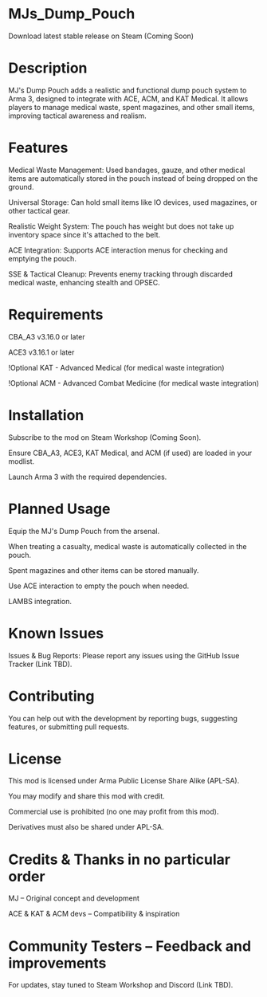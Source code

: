 # MJs_Dump_Pouch

Download latest stable release on Steam (Coming Soon)

# Description

MJ's Dump Pouch adds a realistic and functional dump pouch system to Arma 3, designed to integrate with ACE, ACM, and KAT Medical. It allows players to manage medical waste, spent magazines, and other small items, improving tactical awareness and realism.

# Features

Medical Waste Management: Used bandages, gauze, and other medical items are automatically stored in the pouch instead of being dropped on the ground.

Universal Storage: Can hold small items like IO devices, used magazines, or other tactical gear.

Realistic Weight System: The pouch has weight but does not take up inventory space since it's attached to the belt.

ACE Integration: Supports ACE interaction menus for checking and emptying the pouch.

SSE & Tactical Cleanup: Prevents enemy tracking through discarded medical waste, enhancing stealth and OPSEC.

# Requirements

CBA_A3 v3.16.0 or later

ACE3 v3.16.1 or later

!Optional KAT - Advanced Medical (for medical waste integration) 

!Optional ACM - Advanced Combat Medicine (for medical waste integration) 

# Installation

Subscribe to the mod on Steam Workshop (Coming Soon).

Ensure CBA_A3, ACE3, KAT Medical, and ACM (if used) are loaded in your modlist.

Launch Arma 3 with the required dependencies.

# Planned Usage

Equip the MJ's Dump Pouch from the arsenal.

When treating a casualty, medical waste is automatically collected in the pouch.

Spent magazines and other items can be stored manually.

Use ACE interaction to empty the pouch when needed.

LAMBS integration.

# Known Issues

Issues & Bug Reports: Please report any issues using the GitHub Issue Tracker (Link TBD).

# Contributing

You can help out with the development by reporting bugs, suggesting features, or submitting pull requests.

# License

This mod is licensed under Arma Public License Share Alike (APL-SA).

You may modify and share this mod with credit.

Commercial use is prohibited (no one may profit from this mod).

Derivatives must also be shared under APL-SA.

# Credits & Thanks in no particular order

MJ – Original concept and development

ACE & KAT & ACM devs – Compatibility & inspiration

# Community Testers – Feedback and improvements

For updates, stay tuned to Steam Workshop and Discord (Link TBD).
